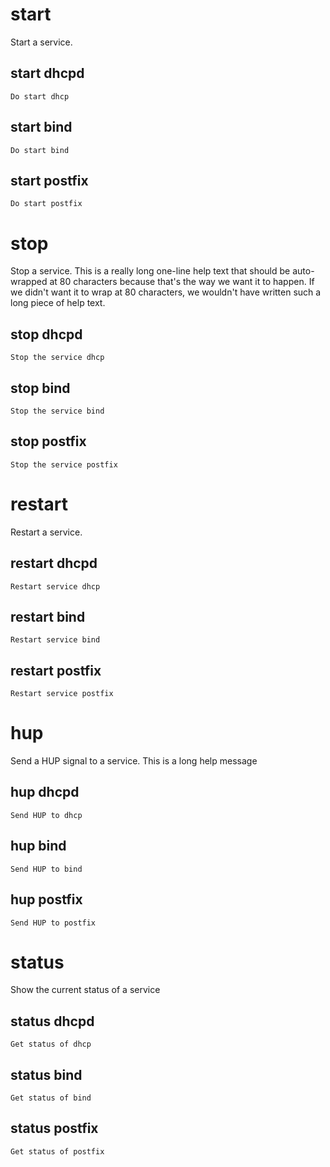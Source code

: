 # start

Start a service.

## start dhcpd

    Do start dhcp

## start bind

    Do start bind

## start postfix

    Do start postfix

# stop

Stop a service. This is a really long one-line help text that should be auto-wrapped at 80 characters because that's the way we want it to happen.  If we didn't want it to wrap at 80 characters, we wouldn't have written such a long piece of help text.

## stop dhcpd

    Stop the service dhcp

## stop bind

    Stop the service bind

## stop postfix

    Stop the service postfix

# restart

Restart a service.

## restart dhcpd

    Restart service dhcp

## restart bind

    Restart service bind

## restart postfix

    Restart service postfix

# hup

Send a HUP signal to a service.
This is a long help message

## hup dhcpd

    Send HUP to dhcp

## hup bind

    Send HUP to bind

## hup postfix

    Send HUP to postfix

# status

Show the current status of a service

## status dhcpd

    Get status of dhcp

## status bind

    Get status of bind

## status postfix

    Get status of postfix

